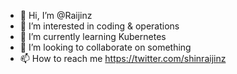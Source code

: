- 👋 Hi, I’m @Raijinz
- 👀 I’m interested in coding & operations
- 🌱 I’m currently learning Kubernetes
- 💞️ I’m looking to collaborate on something
- 📫 How to reach me https://twitter.com/shinraijinz

<!---
Raijinz/Raijinz is a ✨ special ✨ repository because its `README.md` (this file) appears on your GitHub profile.
You can click the Preview link to take a look at your changes.
--->
